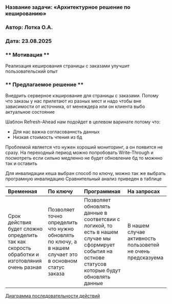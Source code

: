 ### <a name="_b7urdng99y53"></a>**Название задачи:**  «Архитектурное решение по кешированию»
### <a name="_hjk0fkfyohdk"></a>**Автор:** Лотка О.А.
### <a name="_uanumrh8zrui"></a>**Дата:** 23.08.2025 

### <a name="_u8xz25hbrgql"></a>**  Мотивация **
Реализация кеширования страницы с заказами улучшит пользовательский опыт

### <a name="_u8xz25hbrgql"></a>**  Предлагаемое решение ** 
Внедрить серверное кэширование для страницы с заказами. Потому что заказы у нас прилетают из разных мест и надо чтобы вне зависимости от источника, от менеждера или он клиента выбо актуальное состояние

Шаблон Refresh-Ahead нам подойдет в целевом варинате потому что:

* Для нас важна согласованнсть данных 
* Низкая стоимость чтения из бд

Проблемой является что нужен хороший мониторинг, а он появится не сразу. На переходный период можно попробовать Write-Through и посмотреть если сильно медленно не будет обновление бд то можнно так и оставить

Для инвалидации кеша выбран  способ по ключу, можно так же выбрать програмную инвалидацию
Сравнительный анализ приведен в таблице

| **Временная**                                                                                | **По ключу**                                                                                            | **Программная**                                                                                                                                      | **На запросах**                                             |
|:---------------------------------------------------------------------------------------------|:--------------------------------------------------------------------------------------------------------|:-----------------------------------------------------------------------------------------------------------------------------------------------------|:------------------------------------------------------------|
| Срок действия будет сложно определить так как скорость обработки и изготовляния очень разная | Позволяет точно определить что нужно обновлять по ключу, а в нашем случает это в основном статус заказа | Позволяет  обновлять данные в соответсвии с логикой, то есть в нашем случае мы сформирует события на остнове статусов которые будут обновлять данные | В нашем случае активность пользоветей не очень предсказуема |

[Диаграмма последовательности действий](sd.puml)